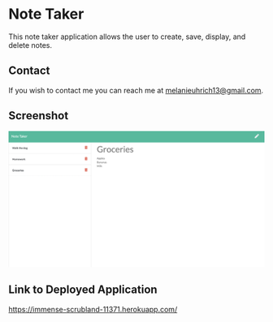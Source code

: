 # Note Taker

This note taker application allows the user to create, save, display, and delete notes. 

## Contact

If you wish to contact me you can reach me at melanieuhrich13@gmail.com.

## Screenshot
![screenshot](./Assets/screenshot.png)

## Link to Deployed Application 
https://immense-scrubland-11371.herokuapp.com/ 